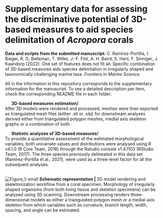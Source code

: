 
# Supplementary data for assessing the discriminative potential of 3D-based measures to aid species delimitation of <i>Acropora</i> corals

<b>Data and scripts from the submitted manuscript:</b> C. Ramírez-Portilla, I. Bieger, R. G. Belleman, T. Wilke, J.-F. Flot, A. H. Baird, S. Harii, F. Sinniger, J. Kaandorp (2022). One set of features does not fit all: Specific combination of 3D-based measures aids species delimitation in irregularly shaped and taxonomically challenging marine taxa .<i>Frontiers in Marine Science</i>. 

All in the information in this repository corresponds to the supplementary information for the manuscript. To see a detailed description per item, check the corresponding README file in each folder:

&ensp;&ensp;&ensp;<b>3D-based measures estimation/</b><br>
After 3D models were rendered and processed, meshes were then exported as triangulated mesh files (either .stl or .obj) for downstream analyses derived either from triangulated polygon meshes, medial axis skeleton graphs or a combination of both.


&ensp;&ensp;&ensp;<b>Statistic analyses of 3D-based measures/</b><br>
To provide a quantitative assessment of the estimated morphological variables, both univariate values and distributions were analysed using R v4.1.0 (R Core Team, 2018) through the Rstudio console v1.4.1103 (RStudio Team, 2017). The three species previously delineated in this data set (Ramírez-Portilla et al., 2021), were used as a three-level factor for all the subsequent analyses.
  <br>
  <br>

![Figure_1-small](https://user-images.githubusercontent.com/11543453/151869282-af217ebd-9643-45c5-9eda-5315dfb60649.png)
<b> Schematic representation | </b> 3D model rendering and skeletonization workflow from a coral specimen. Morphology of irregularly shaped organisms (from both living tissue and skeleton specimens) can be analysed using 3D scanning. Downstream processing renders three-dimensional models as either a triangulated polygon mesh or a medial axis skeleton from which variables such as curvature, branch length, width, spacing, and angle can be estimated.
